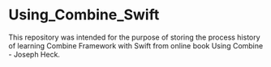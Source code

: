 # Using_Combine_Swift
This repository was intended for the purpose of storing the process history of learning Combine Framework with Swift from online book Using Combine - Joseph Heck.
